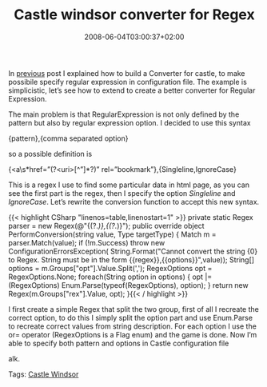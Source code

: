 ﻿---
title: "Castle windsor converter for Regex"
description: ""
date: 2008-06-04T03:00:37+02:00
draft: false
tags: [Castle]
categories: [Castle]
---
In [previous](http://www.codewrecks.com/blog/index.php/2008/06/04/castle-windsor-no-converter-registered-to-handle-the-type/) post I explained how to build a Converter for castle, to make possibile specify regular expression in configuration file. The example is simplicistic, let’s see how to extend to create a better converter for Regular Expression.

The main problem is that RegularExpression is not only defined by the pattern but also by regular expression option. I decided to use this syntax

{pattern},{comma separated option}

so a possible definition is

{&lt;a\s\*href=”(?&lt;uri&gt;[^”]\*?)” rel=”bookmark”},{Singleline,IgnoreCase}

This is a regex I use to find some particular data in html page, as you can see the first part is the regex, then I specify the option *Singleline* and *IgnoreCase*. Let’s rewrite the conversion function to accept this new syntax.

{{< highlight CSharp "linenos=table,linenostart=1" >}}
private static Regex parser = new Regex(@"\{(?<rex>.*)\},{(?<opt>.*)}");
public override object PerformConversion(string value, Type targetType)
{
    Match m = parser.Match(value);
    if (!m.Success)
        throw new ConfigurationErrorsException(
            String.Format("Cannot convert the string {0} to Regex. String must be in the form {{regex}},{{options}}",value));
    String[] options = m.Groups["opt"].Value.Split(',');
    RegexOptions opt = RegexOptions.None;
    foreach(String option in options) {
        opt |= (RegexOptions) Enum.Parse(typeof(RegexOptions), option);
    }
    return new Regex(m.Groups["rex"].Value, opt);
}{{< / highlight >}}

<!-- Code inserted with Steve Dunn's Windows Live Writer Code Formatter Plugin.  http://dunnhq.com -->

I first create a simple Regex that split the two group, first of all I recreate the correct option, to do this I simply split the option part and use Enum.Parse to recreate correct values from string description. For each option I use the or= operator (RegexOptions is a Flag enum) and the game is done. Now I’m able to specify both pattern and options in Castle configuration file

alk.

Tags: [Castle Windsor](http://technorati.com/tag/Castle%20Windsor)

